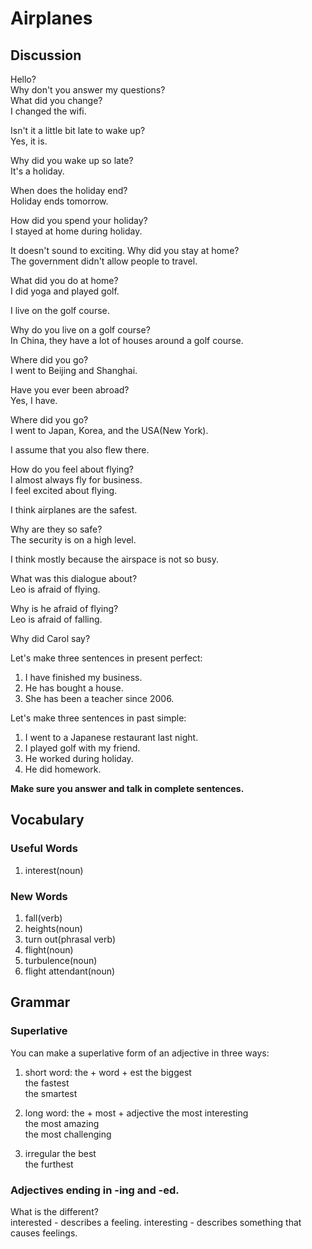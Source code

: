 # Airplanes
## Discussion
Hello?  
Why don't you answer my questions?  
What did you change?  
I changed the wifi.  

Isn't it a little bit late to wake up?  
Yes, it is.  

Why did you wake up so late?  
It's a holiday.  

When does the holiday end?  
Holiday ends tomorrow.  

How did you spend your holiday?  
I stayed at home during holiday.  

It doesn't sound to exciting. Why did you stay at home?  
The government didn't allow people to travel.  

What did you do at home?  
I did yoga and played golf.  

I live on the golf course.  

Why do you live on a golf course?  
In China, they have a lot of houses around a golf course.  

Where did you go?  
I went to Beijing and Shanghai.  

Have you ever been abroad?  
Yes, I have.  

Where did you go?  
I went to Japan, Korea, and the USA(New York).  

I assume that you also flew there.  

How do you feel about flying?  
I almost always fly for business.   
I feel excited about flying.  

I think airplanes are the safest.  

Why are they so safe?  
The security is on a high level.  

I think mostly because the airspace is not so busy.  

What was this dialogue about?  
Leo is afraid of flying.  

Why is he afraid of flying?  
Leo is afraid of falling.  

Why did Carol say?  

Let's make three sentences in present perfect:  
1. I have finished my business.
2. He has bought a house.
3. She has been a teacher since 2006.

Let's make three sentences in past simple:  
1. I went to a Japanese restaurant last night.
2. I played golf with my friend.
3. He worked during holiday.
4. He did homework.


**Make sure you answer and talk in complete sentences.**

## Vocabulary
### Useful Words
1. interest(noun)

### New Words
1. fall(verb)
1. heights(noun)
1. turn out(phrasal verb)
1. flight(noun)
1. turbulence(noun)
1. flight attendant(noun)

## Grammar
### Superlative
You can make a superlative form of an adjective in three ways:
1. short word: the + word + est
the biggest  
the fastest   
the smartest  

2. long word: the + most + adjective
the most interesting  
the most amazing  
the most challenging  

3. irregular
the best  
the furthest  
### Adjectives ending in -ing and -ed.  
What is the different?  
interested - describes a feeling.
interesting - describes something that causes feelings.  
